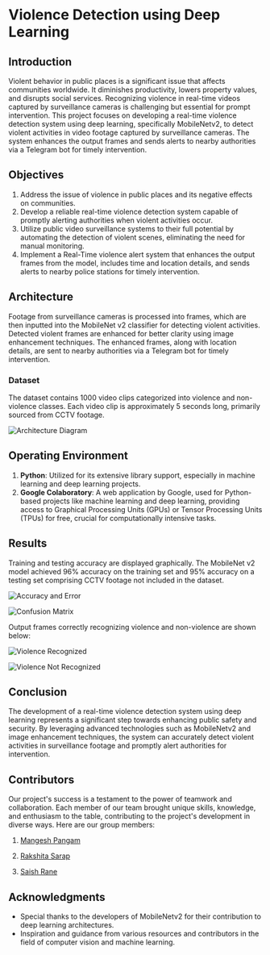 # Violence Detection using Deep Learning

## Introduction

Violent behavior in public places is a significant issue that affects communities worldwide. It diminishes productivity, lowers property values, and disrupts social services. Recognizing violence in real-time videos captured by surveillance cameras is challenging but essential for prompt intervention. This project focuses on developing a real-time violence detection system using deep learning, specifically MobileNetv2, to detect violent activities in video footage captured by surveillance cameras. The system enhances the output frames and sends alerts to nearby authorities via a Telegram bot for timely intervention.

## Objectives

1. Address the issue of violence in public places and its negative effects on communities.
2. Develop a reliable real-time violence detection system capable of promptly alerting authorities when violent activities occur.
3. Utilize public video surveillance systems to their full potential by automating the detection of violent scenes, eliminating the need for manual monitoring.
4. Implement a Real-Time violence alert system that enhances the output frames from the model, includes time and location details, and sends alerts to nearby police stations for timely intervention.

## Architecture

Footage from surveillance cameras is processed into frames, which are then inputted into the MobileNet v2 classifier for detecting violent activities. Detected violent frames are enhanced for better clarity using image enhancement techniques. The enhanced frames, along with location details, are sent to nearby authorities via a Telegram bot for timely intervention.

### Dataset

The dataset contains 1000 video clips categorized into violence and non-violence classes. Each video clip is approximately 5 seconds long, primarily sourced from CCTV footage.

![Architecture Diagram](archdiag.png)

## Operating Environment

1. **Python**: Utilized for its extensive library support, especially in machine learning and deep learning projects.
2. **Google Colaboratory**: A web application by Google, used for Python-based projects like machine learning and deep learning, providing access to Graphical Processing Units (GPUs) or Tensor Processing Units (TPUs) for free, crucial for computationally intensive tasks.

## Results

Training and testing accuracy are displayed graphically. The MobileNet v2 model achieved 96% accuracy on the training set and 95% accuracy on a testing set comprising CCTV footage not included in the dataset.

![Accuracy and Error](accuracy.png)

![Confusion Matrix](confmatrix.png)

Output frames correctly recognizing violence and non-violence are shown below:

![Violence Recognized](violence.png)

![Violence Not Recognized](notviolence.png)

## Conclusion

The development of a real-time violence detection system using deep learning represents a significant step towards enhancing public safety and security. By leveraging advanced technologies such as MobileNetv2 and image enhancement techniques, the system can accurately detect violent activities in surveillance footage and promptly alert authorities for intervention. 

## Contributors

Our project's success is a testament to the power of teamwork and collaboration. Each member of our team brought unique skills, knowledge, and enthusiasm to the table, contributing to the project's development in diverse ways.
Here are our group members:

1. [Mangesh Pangam](https://github.com/Mangesh2704)

2. [Rakshita Sarap](https://github.com/RakshitaSarap)

3. [Saish Rane](https://github.com/saishrane-11)

## Acknowledgments

- Special thanks to the developers of MobileNetv2 for their contribution to deep learning architectures.
- Inspiration and guidance from various resources and contributors in the field of computer vision and machine learning.
